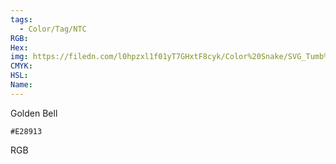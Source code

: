 ```yaml
---
tags:
  - Color/Tag/NTC
RGB:
Hex:
img: https://filedn.com/l0hpzxl1f01yT7GHxtF8cyk/Color%20Snake/SVG_Tumb%20Mass%20No%20Name/E28913.svg
CMYK:
HSL:
Name:
---
```

Golden Bell
```palette
#E28913
```
RGB
